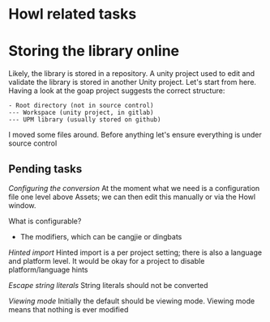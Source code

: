 # Howl related tasks

# Storing the library online

Likely, the library is stored in a repository. A unity project used to edit and validate the library is stored in another Unity project. Let's start from here.
Having a look at the goap project suggests the correct structure:

```
- Root directory (not in source control)
--- Workspace (unity project, in gitlab)
--- UPM library (usually stored on github)
```

I moved some files around. Before anything let's ensure everything is under source control

## Pending tasks

*Configuring the conversion*
At the moment what we need is a configuration file one level above Assets; we can then edit this manually or via the Howl window.

What is configurable?
- The modifiers, which can be cangjie or dingbats

*Hinted import*
Hinted import is a per project setting; there is also a language and platform level. It would be okay for a project to disable platform/language hints

*Escape string literals*
String literals should not be converted

*Viewing mode*
Initially the default should be viewing mode. Viewing mode means that nothing is ever modified
